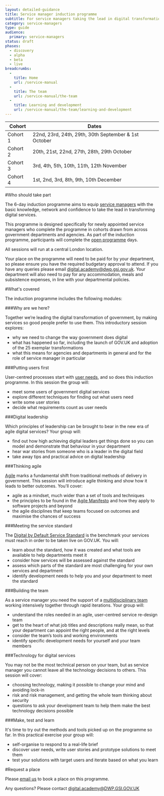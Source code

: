 ```yaml
---
layout: detailed-guidance
title: Service manager induction programme
subtitle: For service managers taking the lead in digital transformation
category: service-managers
type: guide
audience:
  primary: service-managers
status: draft
phases:
  - discovery
  - alpha
  - beta
  - live
breadcrumbs:
  -
    title: Home
    url: /service-manual
  -
    title: The team
    url: /service-manual/the-team
  -
    title: Learning and development
    url: /service-manual/the-team/learning-and-development
---
```


| Cohort   | Dates                                                |
|----------|------------------------------------------------------|
| Cohort 1 | 22nd, 23rd, 24th, 29th, 30th September & 1st October |
| Cohort 2 | 20th, 21st, 22nd, 27th, 28th, 29th October           |
| Cohort 3 | 3rd, 4th, 5th, 10th, 11th, 12th November             |
| Cohort 4 | 1st, 2nd, 3rd, 8th, 9th, 10th December               |

#Who should take part

The 6-day induction programme aims to equip [service managers](/service-manual/the-team/service-manager) with the basic knowledge, network and confidence to take the lead in transforming digital services.

This programme is designed specifically for newly appointed service managers who complete the programme in cohorts drawn from across government departments and agencies. As part of the induction programme, participants will complete the [open programme](/service-manual/the-team/learning-and-development/open-programme) days.

All sessions will run at a central London location.

Your place on the programme will need to be paid for by your department, so please ensure you have the required budgetary approval to attend.  If you have any queries please email digital.academy@dwp.gsi.gov.uk. Your department will also need to pay for any accommodation, meals and subsistence expenses, in line with your departmental policies.

#What's covered

The induction programme includes the following modules:

###Why are we here?

Together we’re leading the digital transformation of government, by making services so good people prefer to use them. This introductory session explores:

*  why we need to change the way government does digital
*  what has happened so far, including the launch of GOV.UK and adoption of the 25 exemplar transformations
*  what this means for agencies and departments in general and for the role of service manager in particular

###Putting users first

User-centred processes start with [user needs](/service-manual/user-centred-design/user-needs), and so does this induction programme. In this session the group will:

*  meet some users of government digital services
*  explore different techniques for finding out what users need
*  write some user stories
*  decide what requirements count as user needs

###Digital leadership

Which principles of leadership can be brought to bear in the new era of agile digital services? Your group will:

*  find out how high achieving digital leaders get things done so you can model and demonstrate that behaviour in your department
*  hear war stories from someone who is a leader in the digital field
* take away tips and practical advice on digital leadership

###Thinking agile

[Agile](/service-manual/agile) marks a fundamental shift from traditional methods of delivery in government. This session will introduce agile thinking and show how it leads to better outcomes. You'll cover:

* agile as a mindset, much wider than a set of tools and techniques
* the principles to be found in the [Agile Manifesto](http://agilemanifesto.org/) and how they apply to software projects and beyond
* the agile disciplines that keep teams focused on outcomes and maximise the chances of success

###Meeting the service standard

The [Digital by Default Service Standard](/service-manual/digital-by-default) is the benchmark your services must reach in order to be taken live on GOV.UK. You will:

*  learn about the standard, how it was created and what tools are available to help departments meet it
*  consider how services will be assessed against the standard
*  assess which parts of the standard are most challenging for your own services and department
*  identify development needs to help you and your department to meet the standard

###Building the team

As a service manager you need the support of a [multidisciplinary team](/service-manual/the-team) working intensively together through rapid iterations. Your group will:

*  understand the roles needed in an agile, user-centred service re-design team
*  get to the heart of what job titles and descriptions really mean, so that your department can appoint the right people, and at the right levels
*  consider the team’s tools and working environments
*  identify specific development needs for yourself and your team members

###Technology for digital services

You may not be the most technical person on your team, but as service manager you cannot leave all the technology decisions to others. This session will cover:

* choosing technology, making it possible to change your mind and avoiding lock-in
* risk and risk management, and getting the whole team thinking about security
* questions to ask your development team to help them make the best technology decisions possible

###Make, test and learn

It's time to try out the methods and tools picked up on the programme so far. In this practical exercise your group will:

*  self-organise to respond to a real-life brief
*  discover user needs, write user stories and prototype solutions to meet them
*  test your solutions with target users and iterate based on what you learn

#Request a place

Please [email us](mailto:digital.academy@DWP.GSI.GOV.UK) to book a place on this programme.

Any questions? Please contact [digital.academy@DWP.GSI.GOV.UK](mailto:digital.academy@DWP.GSI.GOV.UK)

